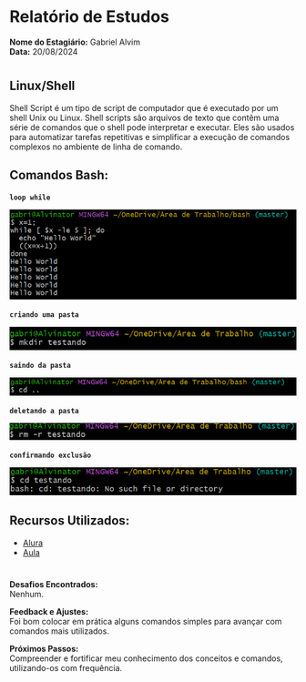 # Relatório de Estudos

**Nome do Estagiário:** Gabriel Alvim  
**Data:** 20/08/2024
#
## Linux/Shell
Shell Script é um tipo de script de computador que é executado por um shell Unix ou Linux. Shell scripts são arquivos de texto que contêm uma série de comandos que o shell pode interpretar e executar. Eles são usados para automatizar tarefas repetitivas e simplificar a execução de comandos complexos no ambiente de linha de comando.

## Comandos Bash:

**`loop while`**

![Imagem](/Reports/imagens/Captura%20de%20tela%202024-08-20%20171800.png)

**`criando uma pasta`**

![Imagem](/Reports/imagens/Captura%20de%20tela%202024-08-20%20171839.png)


**`saindo da pasta`** 

![Imagem](/Reports/imagens/Captura%20de%20tela%202024-08-20%20171828.png)


**`deletando a pasta`**

![Imagem](/Reports/imagens/Captura%20de%20tela%202024-08-20%20172012.png)

**`confirmando exclusão`**

![Imagem](/Reports/imagens/Captura%20de%20tela%202024-08-20%20172024.png)

## Recursos Utilizados:
- [Alura](https://www.alura.com.br/artigos/criando-comandos-no-linux-com-bash?srsltid=AfmBOooscjGvN_bLSBX32kU5BhxxyKHW6rCNqjjAbFhhFUVd6PzqUCOF)
- [Aula](https://www.youtube.com/watch?v=QZ2nyxzZXPY)
#
**Desafios Encontrados:**  
Nenhum.

**Feedback e Ajustes:**  
Foi bom colocar em prática alguns comandos simples para avançar com comandos mais utilizados.

**Próximos Passos:**  
Compreender e fortificar meu conhecimento dos conceitos e comandos, utilizando-os com frequência.
